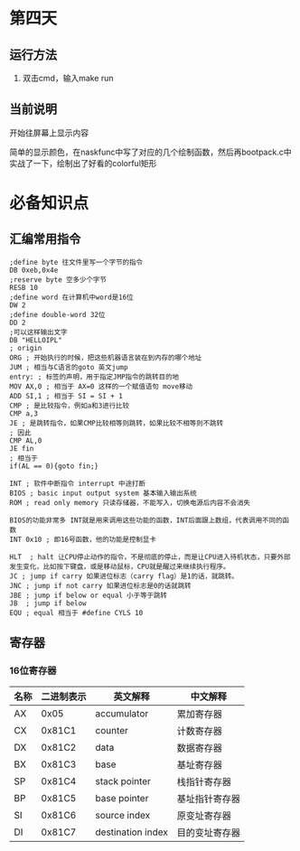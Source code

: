 # 第四天

## 运行方法

1. 双击cmd，输入make run

## 当前说明

开始往屏幕上显示内容

简单的显示颜色，在naskfunc中写了对应的几个绘制函数，然后再bootpack.c中实战了一下，绘制出了好看的colorful矩形

# 必备知识点

## 汇编常用指令

```assembly
;define byte 往文件里写一个字节的指令
DB 0xeb,0x4e
;reserve byte 空多少个字节
RESB 10
;define word 在计算机中word是16位
DW 2
;define double-word 32位
DD 2
;可以这样输出文字
DB "HELLOIPL"
; origin
ORG ; 开始执行的时候，把这些机器语言装在到内存的哪个地址
JUM ; 相当与C语言的goto 英文jump
entry: ; 标签的声明，用于指定JMP指令的跳转目的地
MOV AX,0 ; 相当于 AX=0 这样的一个赋值语句 move移动
ADD SI,1 ; 相当于 SI = SI + 1
CMP ; 是比较指令，例如a和3进行比较
CMP a,3
JE ; 是跳转指令，如果CMP比较相等则跳转，如果比较不相等则不跳转
; 因此
CMP AL,0
JE fin
; 相当于
if(AL == 0){goto fin;}

INT ; 软件中断指令 interrupt 中途打断
BIOS ; basic input output system 基本输入输出系统
ROM ; read only memory 只读存储器，不能写入，切换电源后内容不会消失

BIOS的功能非常多 INT就是用来调用这些功能的函数，INT后面跟上数组，代表调用不同的函数
INT 0x10 ; 即16号函数，他的功能是控制显卡

HLT  ; halt 让CPU停止动作的指令，不是彻底的停止，而是让CPU进入待机状态，只要外部发生变化，比如按下键盘，或是移动鼠标，CPU就是醒过来继续执行程序。
JC ; jump if carry 如果进位标志（carry flag）是1的话，就跳转。
JNC ; jump if not carry 如果进位标志是0的话就跳转
JBE ; jump if below or equal 小于等于跳转
JB  ; jump if below
EQU ; equal 相当于 #define CYLS 10
```

## 寄存器

### 16位寄存器

| 名称 | 二进制表示 | 英文解释          | 中文解释       |
| ---- | ---------- | ----------------- | -------------- |
| AX   | 0x05       | accumulator       | 累加寄存器     |
| CX   | 0x81C1     | counter           | 计数寄存器     |
| DX   | 0x81C2     | data              | 数据寄存器     |
| BX   | 0x81C3     | base              | 基址寄存器     |
| SP   | 0x81C4     | stack pointer     | 栈指针寄存器   |
| BP   | 0x81C5     | base pointer      | 基址指针寄存器 |
| SI   | 0x81C6     | source index      | 原变址寄存器   |
| DI   | 0x81C7     | destination index | 目的变址寄存器 |